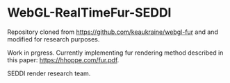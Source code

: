 # WebGL-RealTimeFur-SEDDI

Repository cloned from https://github.com/keaukraine/webgl-fur and and modified for research purposes.

Work in prgress. Currently implementing fur rendering method described in this paper: https://hhoppe.com/fur.pdf.

SEDDI render research team.
